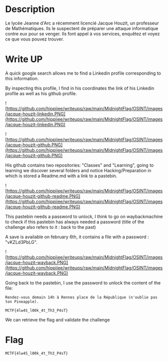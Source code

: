 # Description
Le lycée Jeanne d'Arc a récemment licencié Jacque Houzit, un professeur de Mathématiques. Ils le suspectent de préparer une attaque informatique contre eux pour se venger.
Ils font appel à vos services, enquêtez et voyez ce que vous pouvez trouver.

# Write UP
A quick google search allows me to find a Linkedin profile corresponding to this information.

By inspecting this profile, I find in his coordinates the link of his Linkedin profile as well as his github profile.

![https://github.com/hippiiee/writeups/raw/main/MidnightFlag/OSINT/images/jacque-houzit-linkedin.PNG](https://github.com/hippiiee/writeups/raw/main/MidnightFlag/OSINT/images/jacque-houzit-linkedin.PNG)

![https://github.com/hippiiee/writeups/raw/main/MidnightFlag/OSINT/images/jacque-houzit-github.PNG](https://github.com/hippiiee/writeups/raw/main/MidnightFlag/OSINT/images/jacque-houzit-github.PNG)

His github contains two repositories: "Classes" and "Learning", going
 to learning we discover several folders and notice Hacking/Preparation 
in which is stored a Readme.md with a link to a pastebin.

![https://github.com/hippiiee/writeups/raw/main/MidnightFlag/OSINT/images/jacque-houzit-github-readme.PNG](https://github.com/hippiiee/writeups/raw/main/MidnightFlag/OSINT/images/jacque-houzit-github-readme.PNG)

This pastebin needs a password to unlock, I think to go on 
waybackmachine to check if this pastebin has always needed a password 
(title of the challenge also refers to it : back to the past)

A save is available on february 6th, it contains a file with a password : "vKZLd3PbLG".

![https://github.com/hippiiee/writeups/raw/main/MidnightFlag/OSINT/images/jacque-houzit-wayback.PNG](https://github.com/hippiiee/writeups/raw/main/MidnightFlag/OSINT/images/jacque-houzit-wayback.PNG)

Going back to the pastebin, I use the password to unlock the content of the file:

```
Rendez-vous demain 14h à Rennes place de la République (n'oublie pas ton Pineapple).

MCTF{4lw4S_l00k_4t_Th3_P4sT}
```

We can retrieve the flag and validate the challenge

# Flag
`MCTF{4lw4S_l00k_4t_Th3_P4sT}`